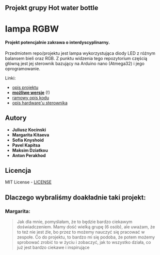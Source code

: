 ## Projekt grupy Hot water bottle

# lampa RGBW 
#### Projekt potencjalnie zakrawa o interdyscyplinarny.

Przedmiotem repo/projektu jest lampa wykorzystująca diody LED z różnym balansem bieli oraz RGB. 
Z punktu widzenia tego repozytorium częścią główną jest jej sterownik bazujący na Arduino nano (Atmega32) i jego oprogramowanie.

Linki:
 - [opis projektu](misc/projekt.md)
 - [**możliwe wersje**](docs/variations.md) (!)
 - [ramowy opis kodu](misc/plan.md)
 - [opis hardware'u sterownika](docs/circuit.md)


## Autory

* **Juliusz Kocinski**
* **Margarita Kitaeva**
* **Sofia Knyshoid**
* **Pavel Kapitsa**
* **Maksim Dziatkou**
* **Anton Perakhod**


## Licencja

MIT License - [LICENSE](LICENSE)

## Dlaczego wybraliśmy doakładnie taki projekt:

### Margarita:
> Jak dla mnie, pomyślałam, że to będzie bardzo ciekawym doświadczeniem. Mamy dość wielką grupę (6 osób), ale uważam, że to też nie jest źle, bo przez to możemy nauczyć się pracować w zespołe. Co do projektu, to bardzo mi się podoba, że potem możemy sprobować zrobić to w życiu i zobaczyć, jak to wszystko działa, co już jest bardzo ciekawe i inspirujące
